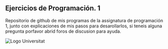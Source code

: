 ## Ejercicios de Programación. 1

Repositorio de github de mis programas de la assignatura de programación 1, junto con explicaciones de mis pasos para desarollarlos, si teneis alguna pregunta porfavor abrid foros de discusion para ayuda.


![Logo Universitat](uib_logo(1).png)


